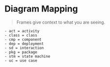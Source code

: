 # Diagram Mapping

> Frames give context to what you are seeing.

```
- act = activity
- class = class
- cmp = component
- dep = deployment
- sd = interaction
- pkg = package
- stm = state machine
- uc = use case
```